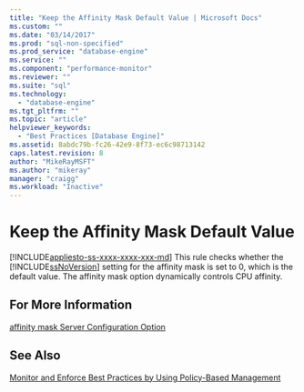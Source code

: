```yaml
---
title: "Keep the Affinity Mask Default Value | Microsoft Docs"
ms.custom: ""
ms.date: "03/14/2017"
ms.prod: "sql-non-specified"
ms.prod_service: "database-engine"
ms.service: ""
ms.component: "performance-monitor"
ms.reviewer: ""
ms.suite: "sql"
ms.technology: 
  - "database-engine"
ms.tgt_pltfrm: ""
ms.topic: "article"
helpviewer_keywords: 
  - "Best Practices [Database Engine]"
ms.assetid: 8abdc79b-fc26-42e9-8f73-ec6c98713142
caps.latest.revision: 8
author: "MikeRayMSFT"
ms.author: "mikeray"
manager: "craigg"
ms.workload: "Inactive"
---
```

# Keep the Affinity Mask Default Value
[!INCLUDE[appliesto-ss-xxxx-xxxx-xxx-md](../../includes/appliesto-ss-xxxx-xxxx-xxx-md.md)]
  This rule checks whether the [!INCLUDE[ssNoVersion](../../includes/ssnoversion-md.md)] setting for the affinity mask is set to 0, which is the default value. The affinity mask option dynamically controls CPU affinity.  
  
## For More Information  
 [affinity mask Server Configuration Option](../../database-engine/configure-windows/affinity-mask-server-configuration-option.md)  
  
## See Also  
 [Monitor and Enforce Best Practices by Using Policy-Based Management](../../relational-databases/policy-based-management/monitor-and-enforce-best-practices-by-using-policy-based-management.md)  
  
  
